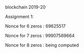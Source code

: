 blockchain 2019-20

Assignment 1:

Nonce for 6 zeros : 69625517

Nonce for 7 zeros : 99907569664

Nonce for 8 zeros : being computed
